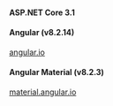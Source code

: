 #### ASP.NET Core 3.1



#### Angular (v8.2.14)
[angular.io](https://angular.io/docs)



#### Angular Material (v8.2.3)
[material.angular.io](https://material.angular.io)